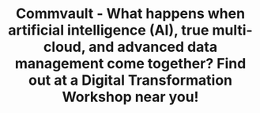 ---
state: TX
region: Austin
title: Commvault - What happens when artificial intelligence (AI), true multi-cloud, and advanced data management come together? Find out at a Digital Transformation Workshop near you!
event_url: https://discover.commvault.com/digital-transformation-workshop-2019-registration.html
start_date: 2019-06-06
cost: FREE
topics: [ cloud, azure, dataai ]
---